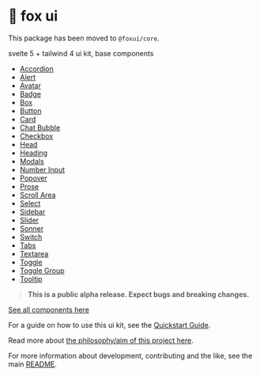 # 🦊 fox ui

This package has been moved to `@foxui/core`.

svelte 5 + tailwind 4 ui kit, base components

- [Accordion](https://flo-bit.dev/ui-kit/components/base/accordion)
- [Alert](https://flo-bit.dev/ui-kit/components/base/alert)
- [Avatar](https://flo-bit.dev/ui-kit/components/base/avatar)
- [Badge](https://flo-bit.dev/ui-kit/components/base/badge)
- [Box](https://flo-bit.dev/ui-kit/components/base/box)
- [Button](https://flo-bit.dev/ui-kit/components/base/button)
- [Card](https://flo-bit.dev/ui-kit/components/base/cards)
- [Chat Bubble](https://flo-bit.dev/ui-kit/components/base/chat-bubble)
- [Checkbox](https://flo-bit.dev/ui-kit/components/base/checkbox)
- [Head](https://flo-bit.dev/ui-kit/components/base/head)
- [Heading](https://flo-bit.dev/ui-kit/components/base/image)
- [Modals](https://flo-bit.dev/ui-kit/components/base/modal)
- [Number Input](https://flo-bit.dev/ui-kit/components/base/number-input)
- [Popover](https://flo-bit.dev/ui-kit/components/base/popover)
- [Prose](https://flo-bit.dev/ui-kit/components/base/prose)
- [Scroll Area](https://flo-bit.dev/ui-kit/components/base/scroll-area)
- [Select](https://flo-bit.dev/ui-kit/components/base/select)
- [Sidebar](https://flo-bit.dev/ui-kit/components/base/sidebar)
- [Slider](https://flo-bit.dev/ui-kit/components/base/slider)
- [Sonner](https://flo-bit.dev/ui-kit/components/base/sonner)
- [Switch](https://flo-bit.dev/ui-kit/components/base/switch)
- [Tabs](https://flo-bit.dev/ui-kit/components/base/tabs)
- [Textarea](https://flo-bit.dev/ui-kit/components/base/textarea)
- [Toggle](https://flo-bit.dev/ui-kit/components/base/toggle)
- [Toggle Group](https://flo-bit.dev/ui-kit/components/base/toggle-group)
- [Tooltip](https://flo-bit.dev/ui-kit/components/base/tooltip)

> **This is a public alpha release. Expect bugs and breaking changes.**

[See all components here](https://flo-bit.dev/ui-kit)

For a guide on how to use this ui kit, see the [Quickstart Guide](https://flo-bit.dev/ui-kit/docs/quick-start).

Read more about [the philosophy/aim of this project here](https://flo-bit.dev/ui-kit/docs/philosophy).

For more information about development, contributing and the like, see the main [README](https://github.com/flo-bit/ui-kit/blob/main/README.md).